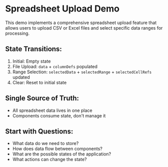 # Spreadsheet Upload Demo

This demo implements a comprehensive spreadsheet upload feature that allows users to upload CSV or Excel files and select specific data ranges for processing.

## State Transitions:
1. Initial: Empty state
2. File Upload: `data` + `columnDefs` populated
3. Range Selection: `selectedData` + `selectedRange` + `selectedCellRefs` updated
4. Clear: Reset to initial state

## Single Source of Truth:
+ All spreadsheet data lives in one place
+ Components consume state, don't manage it

## Start with Questions:
+ What data do we need to store?
+ How does data flow between components?
+ What are the possible states of the application?
+ What actions can change the state?
